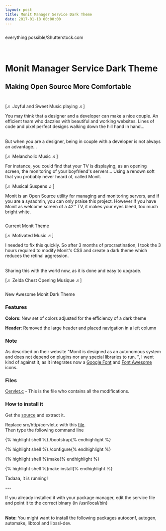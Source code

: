 ```yaml
---
layout: post
title: Monit Manager Service Dark Theme
date: 2017-01-18 00:00:00
---
```


<div class="img_row">
    <img class="col three" src="{{ site.baseurl }}/img/cover-blog2.jpg" alt="" title="Letterpress, photo by Joshua Stocker"/><br/>
</div>
<p class="caption-blog">everything possible/Shutterstock.com</p>

<div class="blog-content">
    <h1 class="blog-title"><br/>Monit Manager Service Dark Theme</h1>
    <h2>Making Open Source More Comfortable<br/><bR/></h2>



<p class="caption-music">[&#9836; Joyful and Sweet Music playing &#9836;] </p>



<p class="post-blog">You may think that a designer and a developer can make a nice couple. An efficient team who dazzles with beautiful and working websites. Lines of code and pixel perfect designs walking down the hill hand in hand... <br/><br/>

But when you are a designer, being in couple with a developer is not always an advantage... </p>



<p class="caption-music">[&#9836; Melancholic Music &#9836;] </p>



<p class="post-blog">For instance, you could find that your TV is displaying, as an opening screen, the monitoring of your boyfriend's servers... Using a renown soft that you probably never heard of, called Monit.  </p>


<p class="caption-music">[&#9836; Musical Suspens &#9836;] </p>



<p class="post-blog">Monit is an Open Source utility for managing and monitoring servers, and if you are a sysadmin, you can only praise this project. However if you have Monit as welcome screen of a 42'' TV, it makes your eyes bleed, too much bright white. </p>

<div class="img_row">
    <img class="col three" src="{{ site.baseurl }}/img/Monit-blog1.jpg" alt="" title="Monit Screenshot"/><br/>
</div>
<p class="caption-blog">Current Monit Theme</p>

<p class="caption-music">[&#9836; Motivated Music &#9836;] </p>



<p class="post-blog">I needed to fix this quickly. So after 3 months of procrastination, I took the 3 hours required to modify Monit's CSS and create a dark theme which reduces the retinal aggression. <br/><br/>

Sharing this with the world now, as it is done and easy to upgrade. </p>



<p class="caption-music">[&#9836; Zelda Chest Opening Musique &#9836;] </p>

<div class="img_row">
    <img class="col three" src="{{ site.baseurl }}/img/Monit-blog2.jpg" alt="" title="Monit Screenshot Dark Theme"/><br/>
</div>
<p class="caption-blog">New Awesome Monit Dark Theme</p>

<h3>Features </h3>

<p class="post-blog"><b>Colors</b>: New set of colors adjusted for the efficiency of a dark theme <br/>

<b>Header</b>: Removed the large header and placed navigation in a left column</p>


<h3>Note</h3>

<p class="post-blog">As described on their website "Monit is designed as an autonomous system and does not depend on plugins nor any special libraries to run. ", I went kind of against it, as it integrates now a <a href="https://fonts.google.com/specimen/Open+Sans">Google Font</a> and <a href="http://fontawesome.io/">Font Awesome</a> icons.</p>



<h3>Files</h3>

<p class="post-blog"><a href="https://gist.github.com/ManonStripes/e6c6709e5fa4a99c330371e0fdf90277">Cervlet.c</a> - This is the file who contains all the modifications.</p>



<h3>How to install it</h3>

<p class="post-blog">Get the <a href="https://mmonit.com/monit/dist/monit-5.20.0.tar.gz">source</a> and extract it. <br/>

Replace <font class="word-hightlight">src/http/cervlet.c</font> with this <a href="https://gist.github.com/ManonStripes/e6c6709e5fa4a99c330371e0fdf90277">file</a>.<br/>
Then type the following command line</p>
{% highlight shell %}./bootstrap{% endhighlight %} 

{% highlight shell %}./configure{% endhighlight %}

{% highlight shell %}make{% endhighlight %}

{% highlight shell %}make install{% endhighlight %} 

<p class="post-blog">Tadaaa, it is running!</p>

 <p class="caption-blog">---</p>

<p class="post-blog">If you already installed it with your package manager, edit the service file and point it to the correct binary (in /usr/local/bin)<br/><br/>

<b>Note</b>: You might want to install the following packages autoconf, autogen, automake, libtool and libssl-dev.</p>
</div> 